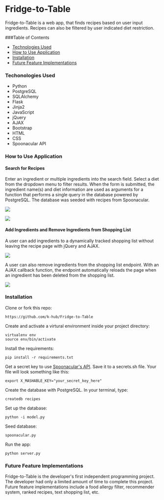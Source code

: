 Fridge-to-Table
=======

Fridge-to-Table is a web app, that finds recipes based on user input ingredients. Recipes can also be filtered by user indicated diet restriction.

###Table of Contents
  - [Technologies Used](https://github.com/k-hub/Fridge-to-Table#technologiesused)
  - [How to Use Application](https://github.com/k-hub/Fridge-to-Table#howtouseapplication)
  - [Installation](https://github.com/k-hub/Fridge-to-Table#installation)
  - [Future Feature Implementations](https://github.com/k-hub/Fridge-to-Table#futurefeatureimplementations)

### Techonologies Used
- Python
- PostgreSQL
- SQLAlchemy
- Flask
- Jinja2
- JavaScript
- jQuery
- AJAX
- Bootstrap
- HTML
- CSS
- Spoonacular API

### How to Use Application
#### Search for Recipes
Enter an ingredient or multiple ingredients into the search field. Select a diet from the dropdown menu to filter results. When the form is submitted, the ingredient name(s) and diet information are used as arguments for a function that performs a single query in the database powered by PostgreSQL. The database was seeded with recipes from Spoonacular.

![](https://cloud.githubusercontent.com/assets/18278342/15878454/e9c92da4-2ccf-11e6-92e0-43909d0ed5d4.png)

![](https://cloud.githubusercontent.com/assets/18278342/15878459/f5fcd13e-2ccf-11e6-851c-852ad0a44b64.png)
#### Add Ingredients and Remove Ingredients from Shopping List
A user can add ingredients to a dynamically tracked shopping list without leaving the recipe page with jQuery and AJAX. 

![](https://cloud.githubusercontent.com/assets/18278342/15878491/32df3650-2cd0-11e6-8d70-119ad7efec69.png)

A user can also remove ingredients from the shopping list endpoint. With an AJAX callback function, the endpoint automatically reloads the page when an ingredient has been deleted from the shopping list.

![](https://cloud.githubusercontent.com/assets/18278342/15878574/d2edde76-2cd0-11e6-9b83-dadbca157659.png)

### Installation
Clone or fork this repo:
```
https://github.com/k-hub/Fridge-to-Table
```
Create and activate a virtural environment inside your project directory:
```
virtualenv env
source env/bin/activate
```
Install the requirements:
```
pip install -r requirements.txt
```
Get a secret key to use [Spoonacular's API](https://spoonacular.com/food-api). Save it to a secrets.sh file. Your file will look something like this:
```
export X_MASHABLE_KEY="your_secret_key_here"
```
Create the database with PostgreSQL. In your terminal, type:
```
createdb recipes
```
Set up the database:
```
python -i model.py
```
Seed database:
```
spoonacular.py
```
Run the app:
```
python server.py
```

### Future Feature Implementations
Fridge-to-Table is the developer's first independent programming project. The developer had only a limited amount of time to complete this project. Future feature implementations include a food allergy filter, recommender system, ranked recipes, text shopping list, etc.
